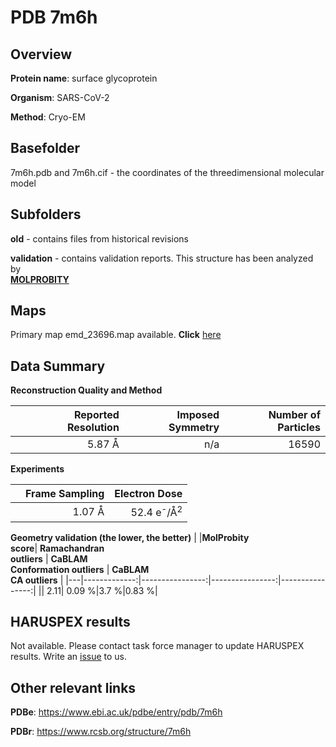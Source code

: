 # PDB 7m6h

## Overview

**Protein name**: surface glycoprotein

**Organism**: SARS-CoV-2

**Method**: Cryo-EM



## Basefolder

7m6h.pdb and 7m6h.cif - the coordinates of the threedimensional molecular model

## Subfolders



**old** - contains files from historical revisions

**validation** - contains validation reports. This structure has been analyzed by <br>  [**MOLPROBITY**](https://github.com/thorn-lab/coronavirus_structural_task_force/tree/master/pdb/surface_glycoprotein/SARS-CoV-2/7m6h/validation/molprobity)    



## Maps

Primary map emd_23696.map available. **Click** [here](http://ftp.wwpdb.org/pub/emdb/structures/EMD-23696/map/) 

## Data Summary
**Reconstruction Quality and Method**

|   | Reported Resolution | Imposed Symmetry | Number of Particles |
|---|-------------:|----------------:|--------------:|
|   |5.87 Å|n/a|16590|

**Experiments**

|   | Frame Sampling | Electron Dose |
|---|-------------:|----------------:|
|   |1.07 Å|52.4 e<sup>-</sup>/Å<sup>2</sup>|

**Geometry validation (the lower, the better)**
|   |**MolProbity<br>score**| **Ramachandran<br>outliers** | **CaBLAM<br>Conformation outliers** | **CaBLAM<br>CA outliers** |
|---|-------------:|----------------:|----------------:|----------------:|
||  2.11|  0.09 %|3.7 %|0.83 %|

## HARUSPEX results

Not available. Please contact task force manager to update HARUSPEX results. Write an [issue](https://github.com/thorn-lab/coronavirus_structural_task_force/issues) to us.

## Other relevant links 
**PDBe**:  https://www.ebi.ac.uk/pdbe/entry/pdb/7m6h
 
**PDBr**: https://www.rcsb.org/structure/7m6h 
